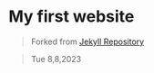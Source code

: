 # My first website
> Forked from [Jekyll Repository](https://github.com/jekyll/jekyll)

> Tue 8,8,2023